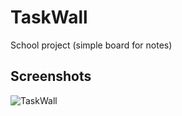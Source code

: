 TaskWall
========

School project (simple board for notes)

Screenshots
-------

![TaskWall](https://raw.github.com/jirkapenzes/taskwall/master/taskwall.png "TaskWall")

